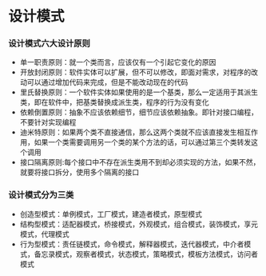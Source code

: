 # 设计模式

### 设计模式六大设计原则
* 单一职责原则：就一个类而言，应该仅有一个引起它变化的原因
* 开放封闭原则：软件实体可以扩展，但不可以修改，即面对需求，对程序的改动可以通过增加代码来完成，但是不能改动现在的代码
* 里氏替换原则：一个软件实体如果使用的是一个基类，那么一定适用于其派生类，即在软件中，把基类替换成派生类，程序的行为没有变化
* 依赖倒置原则：抽象不应该依赖细节，细节应该依赖抽象。即针对接口编程，不要针对实现编程
* 迪米特原则：如果两个类不直接通信，那么这两个类就不应该直接发生相互作用，如果一个类需要调用另一个类的某个方法的话，可以通过第三个类转发这个调用
* 接口隔离原则:每个接口中不存在派生类用不到却必须实现的方法，如果不然，就要将接口拆分，使用多个隔离的接口  
  

### 设计模式分为三类
* 创造型模式：单例模式，工厂模式，建造者模式，原型模式
* 结构型模式：适配器模式，桥接模式，外观模式，组合模式，装饰模式，享元模式，代理模式
* 行为型模式：责任链模式，命令模式，解释器模式，迭代器模式，中介者模式，备忘录模式，观察者模式，状态模式，策略模式，模板方法模式，访问者模式
